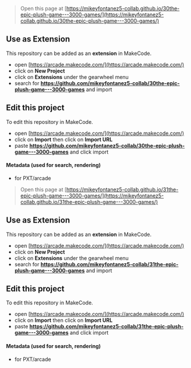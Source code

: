 


> Open this page at [https://mikeyfontanez5-collab.github.io/30the-epic-plush-game---3000-games/](https://mikeyfontanez5-collab.github.io/30the-epic-plush-game---3000-games/)

## Use as Extension

This repository can be added as an **extension** in MakeCode.

* open [https://arcade.makecode.com/](https://arcade.makecode.com/)
* click on **New Project**
* click on **Extensions** under the gearwheel menu
* search for **https://github.com/mikeyfontanez5-collab/30the-epic-plush-game---3000-games** and import

## Edit this project

To edit this repository in MakeCode.

* open [https://arcade.makecode.com/](https://arcade.makecode.com/)
* click on **Import** then click on **Import URL**
* paste **https://github.com/mikeyfontanez5-collab/30the-epic-plush-game---3000-games** and click import

#### Metadata (used for search, rendering)

* for PXT/arcade
<script src="https://makecode.com/gh-pages-embed.js"></script><script>makeCodeRender("{{ site.makecode.home_url }}", "{{ site.github.owner_name }}/{{ site.github.repository_name }}");</script>



> Open this page at [https://mikeyfontanez5-collab.github.io/31the-epic-plush-game---3000-games/](https://mikeyfontanez5-collab.github.io/31the-epic-plush-game---3000-games/)

## Use as Extension

This repository can be added as an **extension** in MakeCode.

* open [https://arcade.makecode.com/](https://arcade.makecode.com/)
* click on **New Project**
* click on **Extensions** under the gearwheel menu
* search for **https://github.com/mikeyfontanez5-collab/31the-epic-plush-game---3000-games** and import

## Edit this project

To edit this repository in MakeCode.

* open [https://arcade.makecode.com/](https://arcade.makecode.com/)
* click on **Import** then click on **Import URL**
* paste **https://github.com/mikeyfontanez5-collab/31the-epic-plush-game---3000-games** and click import

#### Metadata (used for search, rendering)

* for PXT/arcade
<script src="https://makecode.com/gh-pages-embed.js"></script><script>makeCodeRender("{{ site.makecode.home_url }}", "{{ site.github.owner_name }}/{{ site.github.repository_name }}");</script>
